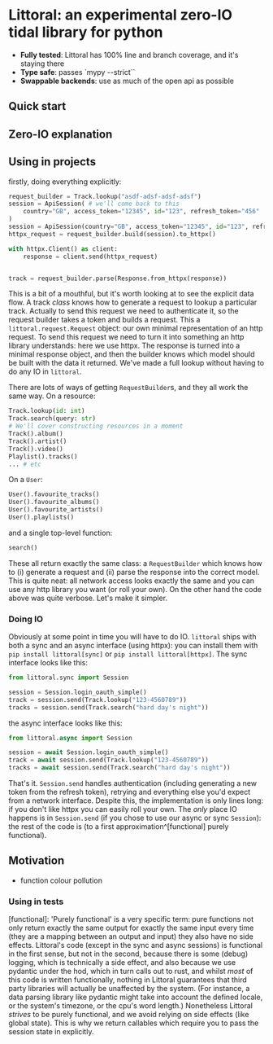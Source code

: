 # Littoral: an experimental zero-IO tidal library for python

- **Fully tested**: Littoral has 100% line and branch coverage, and it's staying there
- **Type safe**: passes `mypy --strict``
- **Swappable backends**: use as much of the open api as possible

## Quick start

## Zero-IO explanation

## Using in projects

firstly, doing everything explicitly:

```python
request_builder = Track.lookup("asdf-adsf-adsf-adsf")
session = ApiSession( # we'll come back to this
    country="GB", access_token="12345", id="123", refresh_token="456"
)
session = ApiSession(country="GB", access_token="12345", id="123", refresh_token="456") # we'll come back to this
httpx_request = request_builder.build(session).to_httpx()

with httpx.Client() as client:
    response = client.send(httpx_request)


track = request_builder.parse(Response.from_httpx(response))
```

This is a bit of a mouthful, but it's worth looking at to see the explicit data
flow.  A track *class* knows how to generate a request to lookup a particular
track.  Actually to send this request we need to authenticate it, so the request
builder takes a token and builds a request.  This a `littoral.request.Request`
object: our own minimal representation of an http request.  To send this request
we need to turn it into something an http library understands: here we use
httpx.  The response is turned into a minimal response object, and then the
builder knows which model should be built with the data it returned.  We've made
a full lookup without having to do any IO in `littoral`.

There are lots of ways of getting `RequestBuilder`s, and they all work the same
way.  On a resource:

```python
Track.lookup(id: int)
Track.search(query: str)
# We'll cover constructing resources in a moment
Track().album()
Track().artist()
Track().video()
Playlist().tracks()
... # etc
```

On a `User`:

```python
User().favourite_tracks()
User().favourite_albums()
User().favourite_artists()
User().playlists()
```

and a single top-level function:

```python
search()
```

These all return exactly the same class: a `RequestBuilder` which knows how to
(i) generate a request and (ii) parse the response into the correct model.  This
is quite neat: all network access looks exactly the same and you can use any
http library you want (or roll your own).  On the other hand the code above was
quite verbose.  Let's make it simpler.

### Doing IO

Obviously at some point in time you will have to do IO.  `littoral` ships with
both a sync and an async interface (using httpx): you can install them with `pip
install littoral[sync]` or `pip install littoral[httpx]`.  The sync interface
looks like this:

```python
from littoral.sync import Session

session = Session.login_oauth_simple()
track = session.send(Track.lookup("123-4560789"))
tracks = session.send(Track.search("hard day's night"))
```

the async interface looks like this:

```python
from littoral.async import Session

session = await Session.login_oauth_simple()
track = await session.send(Track.lookup("123-4560789"))
tracks = await session.send(Track.search("hard day's night"))
```

That's it.  `Session.send` handles authentication (including generating a new
token from the refresh token), retrying and everything else you'd expect from a
network interface.  Despite this, the implementation is only <N> lines long: if
you don't like httpx you can easily roll your own.  The *only* place IO happens
is in `Session.send` (if you chose to use our async or sync `Session`): the rest
of the code is (to a first approximation^[functional] purely functional).

## Motivation

- function colour pollution

### Using in tests


[functional]: 'Purely functional' is a very specific term: pure functions not only return
              exactly the same output for exactly the same input every time (they are a
              mapping between an output and input) they also have no side effects.  Littoral's
              code (except in the sync and async sessions) is functional in the first sense,
              but not in the second, because there is some (debug) logging, which is
              technically a side effect, and also because we use pydantic under the hod, which
              in turn calls out to rust, and whilst *most* of this code is written
              functionally, nothing in Littoral guarantees that third party libraries will
              actually be unaffected by the system.  (For instance, a data parsing library
              like pydantic might take into account the defined locale, or the system's
              timezone, or the cpu's word length.)  Nonetheless Littoral *strives* to be
              purely functional, and we avoid relying on side effects (like global state).
              This is why we return callables which require you to pass the session state in
              explicitly.
